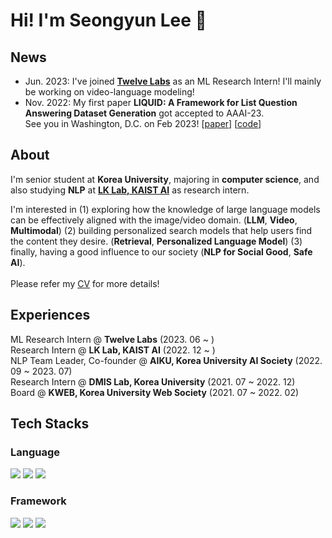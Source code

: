 # Hi! I'm Seongyun Lee 👋

## News
- Jun. 2023: I've joined [**Twelve Labs**](https://twelvelabs.io/) as an ML Research Intern! I'll mainly be working on video-language modeling!
- Nov. 2022: My first paper **LIQUID: A Framework for List Question Answering Dataset Generation** got accepted to AAAI-23. <br> See you in Washington, D.C. on Feb 2023! \[[paper](https://arxiv.org/abs/2302.01691)\] \[[code](https://github.com/dmis-lab/LIQUID)\]

## About
I'm senior student at **Korea University**, majoring in **computer science**, and also studying **NLP** at [**LK Lab, KAIST AI**](https://lklab.kaist.ac.kr/) as research intern.<br>

I'm interested in (1) exploring how the knowledge of large language models can be effectively aligned with the image/video domain. (**LLM**, **Video**, **Multimodal**) (2) building personalized search models that help users find the content they desire. (**Retrieval**, **Personalized Language Model**) (3) finally, having a good influence to our society (**NLP for Social Good**, **Safe AI**). <br><br>
Please refer my [CV](https://drive.google.com/file/d/1u0KxjOf18QZoEGvuxnyLf5rdDDrMVJPp/view?usp=sharing) for more details!
## Experiences
ML Research Intern @ **Twelve Labs** (2023. 06 ~ ) <br>
Research Intern @ **LK Lab, KAIST AI** (2022. 12 ~ ) <br>
NLP Team Leader, Co-founder @ **AIKU, Korea University AI Society** (2022. 09 ~ 2023. 07) <br>
Research Intern @ **DMIS Lab, Korea University** (2021. 07 ~ 2022. 12) <br>
Board @ **KWEB, Korea University Web Society** (2021. 07 ~ 2022. 02)<br>

## Tech Stacks
### Language
  <img src="https://img.shields.io/badge/Python-3776AB?style=flat-square&logo=Python&logoColor=FFFFFF"/> <img src="https://img.shields.io/badge/C-A8B9CC?style=flat-square&logo=C&logoColor=FFFFFF"/> <img src="https://img.shields.io/badge/MySQL-4479A1?style=flat-square&logo=MySQL&logoColor=FFFFFF"/>
  
### Framework
  <img src="https://img.shields.io/badge/PyTorch-EE4C2C?style=flat-square&logo=PyTorch&logoColor=FFFFFF"/> <img src="https://img.shields.io/badge/Weights & Biases-FFBE00?style=flat-square&logo=Weights%20%26%20Biases&logoColor=FFFFFF"/> <img src="https://img.shields.io/badge/Django-092E20?style=flat-square&logo=Django&logoColor=FFFFFF"/> 
